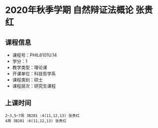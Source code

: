 # 2020年秋季学期 自然辩证法概论 张贵红






## 课程信息

- 课程号：PHIL6101U.14
- 学分：1
- 教学类型：理论课
- 开课单位：科技哲学系
- 课程类别：硕士
- 课程层次：研究生课程

## 上课时间

```
2~3,5~7周 3B201 :4(11,12,13) 张贵红
4周 3B201 :6(11,12,13) 张贵红
```

